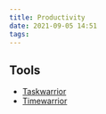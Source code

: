 ```yaml
---
title: Productivity
date: 2021-09-05 14:51
tags:
---
```


## Tools
* [Taskwarrior](https://taskwarrior.org/)
* [Timewarrior](https://timewarrior.net/)
